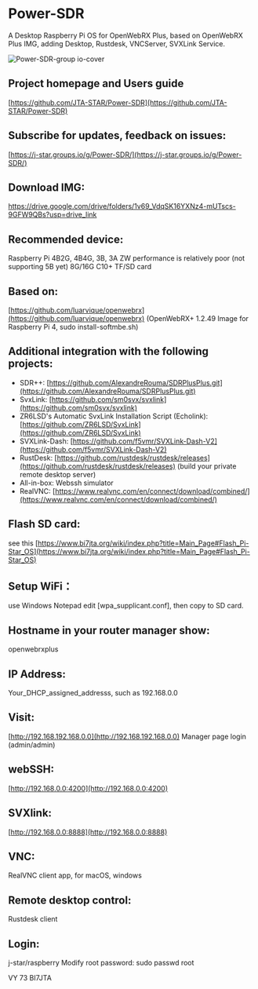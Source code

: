 # Power-SDR
A Desktop Raspberry Pi OS for OpenWebRX Plus, based on OpenWebRX Plus IMG, adding Desktop, Rustdesk, VNCServer, SVXLink Service.

![Power-SDR-group io-cover](https://github.com/JTA-STAR/Power-SDR/assets/22002824/3887c907-8d73-4ef8-a075-0e5e5c76b9b2)


## Project homepage and Users guide
[https://github.com/JTA-STAR/Power-SDR](https://github.com/JTA-STAR/Power-SDR)

## Subscribe for updates, feedback on issues:
[https://j-star.groups.io/g/Power-SDR/](https://j-star.groups.io/g/Power-SDR/)

## Download IMG:
https://drive.google.com/drive/folders/1v69_VdqSK16YXNz4-mUTscs-9GFW9QBs?usp=drive_link

## Recommended device:
Raspberry Pi 4B2G, 4B4G, 3B, 3A ZW performance is relatively poor (not supporting 5B yet)
8G/16G C10+ TF/SD card

## Based on: 
[https://github.com/luarvique/openwebrx](https://github.com/luarvique/openwebrx) (OpenWebRX+ 1.2.49 Image for Raspberry Pi 4, sudo install-softmbe.sh)

## Additional integration with the following projects:
- SDR++: [https://github.com/AlexandreRouma/SDRPlusPlus.git](https://github.com/AlexandreRouma/SDRPlusPlus.git)
- SvxLink: [https://github.com/sm0svx/svxlink](https://github.com/sm0svx/svxlink)
- ZR6LSD's Automatic SvxLink Installation Script (Echolink): [https://github.com/ZR6LSD/SvxLink](https://github.com/ZR6LSD/SvxLink)
- SVXLink-Dash: [https://github.com/f5vmr/SVXLink-Dash-V2](https://github.com/f5vmr/SVXLink-Dash-V2)
- RustDesk: [https://github.com/rustdesk/rustdesk/releases](https://github.com/rustdesk/rustdesk/releases) (build your private remote desktop server)
- All-in-box: Webssh simulator
- RealVNC: [https://www.realvnc.com/en/connect/download/combined/](https://www.realvnc.com/en/connect/download/combined/)

## Flash SD card: 
see this [https://www.bi7jta.org/wiki/index.php?title=Main_Page#Flash_Pi-Star_OS](https://www.bi7jta.org/wiki/index.php?title=Main_Page#Flash_Pi-Star_OS)

## Setup WiFi：
use Windows Notepad edit [wpa_supplicant.conf], then copy to SD card.

## Hostname in your router manager show: 
openwebrxplus

## IP Address:
Your_DHCP_assigned_addresss, such as 192.168.0.0

## Visit: 
[http://192.168.192.168.0.0](http://192.168.192.168.0.0)
Manager page login (admin/admin)

## webSSH: 
[http://192.168.0.0:4200](http://192.168.0.0:4200)

## SVXlink:
[http://192.168.0.0:8888](http://192.168.0.0:8888)

## VNC: 
RealVNC client app, for macOS, windows

## Remote desktop control: 
Rustdesk client

## Login: 
j-star/raspberry
Modify root password: sudo passwd root 

VY 73 BI7JTA
